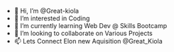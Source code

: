- 👋 Hi, I’m @Great-kiola
- 👀 I’m interested in Coding
- 🌱 I’m currently learning Web Dev @ Skills Bootcamp
- 💞️ I’m looking to collaborate on Various Projects
- 📫 Lets Connect Elon new Aquisition @Great_Kiola
